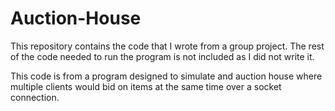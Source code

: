 # Auction-House

This repository contains the code that I wrote from a group project. The rest of the code needed to run the program is not included as I did not write it.

This code is from a program designed to simulate and auction house where multiple clients would bid on items at the same time over a socket connection.
